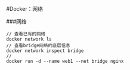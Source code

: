 #Docker：网络

###网络
```
// 查看已有的网络
docker network ls
// 查看bridge网络的底层信息
docker network inspect bridge
// 
docker run -d --name web1 --net bridge nginx
```